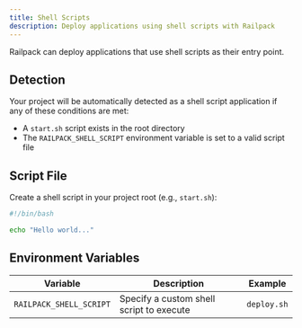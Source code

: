 ```yaml
---
title: Shell Scripts
description: Deploy applications using shell scripts with Railpack
---
```


Railpack can deploy applications that use shell scripts as their entry point.

## Detection

Your project will be automatically detected as a shell script application if any
of these conditions are met:

- A `start.sh` script exists in the root directory
- The `RAILPACK_SHELL_SCRIPT` environment variable is set to a valid script file

## Script File

Create a shell script in your project root (e.g., `start.sh`):

```bash
#!/bin/bash

echo "Hello world..."
```

## Environment Variables

| Variable                | Description                              | Example     |
| ----------------------- | ---------------------------------------- | ----------- |
| `RAILPACK_SHELL_SCRIPT` | Specify a custom shell script to execute | `deploy.sh` |
